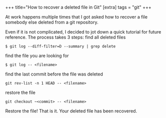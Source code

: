 +++
title="How to recover a deleted file in Git"
[extra]
tags = "git"
+++

<!-- more -->
At work happens multiple times that I got asked how to recover a file somebody else deleted from a git repository.

Even if it is not complicated, I decided to jot down a quick tutorial for future reference.
The process takes 3 steps:
find all deleted files
~~~~~~~~~~~~~~~~~~~~~~~~~~
$ git log --diff-filter=D --summary | grep delete
~~~~~~~~~~~~~~~~~~~~~~~~~~
find the file you are looking for
~~~~~~~~~~~~~~~~~~~~~~~~~~
$ git log -- <filename>
~~~~~~~~~~~~~~~~~~~~~~~~~~
  find the last commit before the file was deleted
~~~~~~~~~~~~~~~~~~~~~~~~~~
git rev-list -n 1 HEAD -- <filename>
~~~~~~~~~~~~~~~~~~~~~~~~~~
restore the file
~~~~~~~~~~~~~~~~~~~~~~~~~~
git checkout ~<commit> -- <filename>
~~~~~~~~~~~~~~~~~~~~~~~~~~
Restore the file!
That is it. Your deleted file has been recovered.